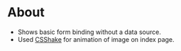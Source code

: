 ﻿# About

- Shows basic form binding without a data source.
- Used [CSShake](https://elrumordelaluz.github.io/csshake/) for animation of image on index page.
